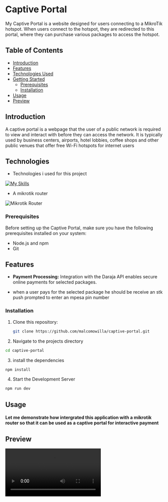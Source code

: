 # Captive Portal
My Captive Portal is a website designed for users connecting to a MikroTik hotspot. When users connect to the hotspot, they are redirected to this portal, where they can purchase various packages to access the hotspot.


## Table of Contents

- [Introduction](#introduction)
- [Features](#features)
- [Technologies Used](#Technologies)
- [Getting Started](#getting-started)
  - [Prerequisites](#prerequisites)
  - [Installation](#installation)
- [Usage](#usage)
- [Preview](#preview)



## Introduction



A captive portal is a webpage that the user of a public network is required to view and interact with before they can access the network. It is typically used by business centers, airports, hotel lobbies, coffee shops and other public venues that offer free Wi-Fi hotspots for internet users



## Technologies

- Technologies i used for this project

[![My Skills](https://skillicons.dev/icons?i=js,html,css,react,tailwind,rails)](https://skillicons.dev)


* A mikrotik router

![Mikrotik Router](https://encrypted-tbn0.gstatic.com/images?q=tbn:ANd9GcSFWapJMHCaGudaA4yq8eVjtxAJH4gEBj_clA&usqp=CAU)



### Prerequisites

Before setting up the Captive Portal, make sure you have the following prerequisites installed on your system:

- Node.js and npm
- Git


## Features

- **Payment Processing:** Integration with the Daraja API enables secure online payments for selected packages.

* when a user pays for the selected package he should be receive an stk push prompted to enter an mpesa pin number


### Installation

1. Clone this repository:




   ```bash
   git clone https://github.com/malcomowilla/captive-portal.git

2.  Navigate to the projects directory


```bash
cd captive-portal
```



3. install the dependencies

```bash
npm install
```

4. Start the Development Server


```bash
npm run dev
```

## Usage

#### Let me demonstrate how intergrated this application with a mikrotik router so that it can be used as a captive portal for interactive payment

## Preview


 <video controls="true" allowfullscreen="true">
 <source src="./screen-20240313-142806.mp4" type="video/mp4">
 </video>



